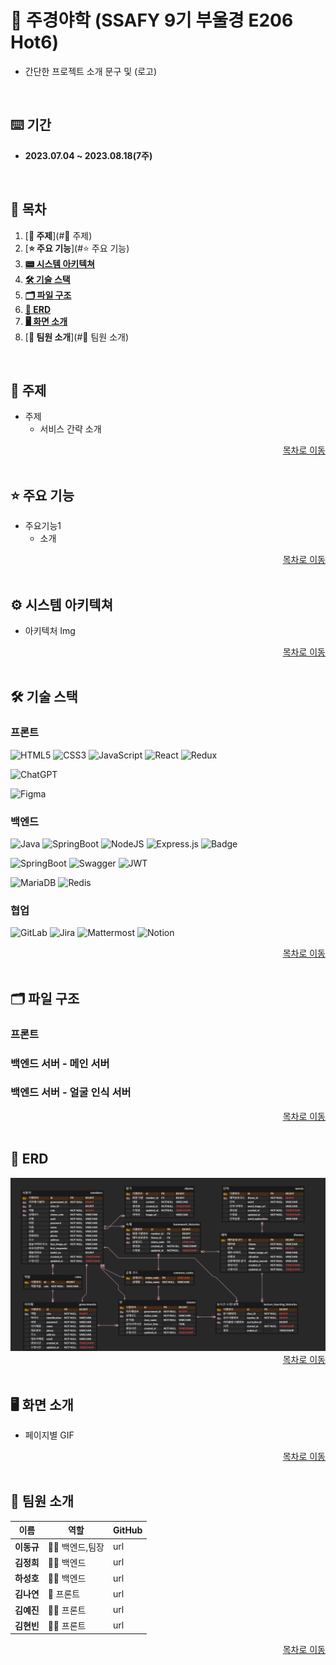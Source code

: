 # 🏫 주경야학 (SSAFY 9기 부울경 E206 Hot6)

- 간단한 프로젝트 소개 문구 및 (로고)

<br/>

## ⌨️ 기간
- **2023.07.04 ~ 2023.08.18(7주)**

<br/>

<div id="tableContents"></div>

## 🔎 목차

1. [**🎯 주제**](#🎯 주제)
1. [**⭐️ 주요 기능**](#⭐️ 주요 기능)
1. [**📟 시스템 아키텍쳐**](#systemArchitecture)
1. [**🛠️ 기술 스택**](#skills)
1. [**🗂️ 파일 구조**](#directories)
1. [**💾 ERD**](#erd)
1. [**🖥️ 화면 소개**](#contents)
1. [**👥 팀원 소개**](#👥 팀원 소개)

<!------- 주제 시작 -------->
<div id="subject"></div>

<br/>

## 🎯 주제
- 주제
  - 서비스 간략 소개

<div style="text-align: right;">
  <a href="#tableContents">목차로 이동</a>
</div>

<br/>

<!------- 주요 기능 시작 -------->
<div id="mainContents"></div>

## ⭐️ 주요 기능
- 주요기능1
  - 소개

<div style="text-align: right;">
  <a href="#tableContents">목차로 이동</a>
</div>

<br/>

<!------- 시스템 아키텍쳐 시작 -------->
<div id="systemArchitecture"></div>

## ⚙ 시스템 아키텍쳐

- 아키텍처 Img

<div style="text-align: right;">
  <a href="#tableContents">목차로 이동</a>
</div>

<br/>

<!------- 기술 스택 시작 -------->
<div id="skills"></div>

## 🛠️ 기술 스택
### 프론트
![HTML5](https://img.shields.io/badge/html5-%23E34F26.svg?style=for-the-badge&logo=html5&logoColor=white)
![CSS3](https://img.shields.io/badge/css3-%231572B6.svg?style=for-the-badge&logo=css3&logoColor=white)
![JavaScript](https://img.shields.io/badge/javascript-%23323330.svg?style=for-the-badge&logo=javascript&logoColor=%23F7DF1E)
![React](https://img.shields.io/badge/react-%2320232a.svg?style=for-the-badge&logo=react&logoColor=%2361DAFB)
![Redux](https://img.shields.io/badge/redux-%23593d88.svg?style=for-the-badge&logo=redux&logoColor=white)

![ChatGPT](https://img.shields.io/badge/chatGPT-74aa9c?style=for-the-badge&logo=openai&logoColor=white)

![Figma](https://img.shields.io/badge/figma-%23F24E1E.svg?style=for-the-badge&logo=figma&logoColor=white)



### 백엔드
![Java](https://img.shields.io/badge/java-%23ED8B00.svg?style=for-the-badge&logo=openjdk&logoColor=white)
![SpringBoot](https://img.shields.io/badge/springboot-6DB33F?style=for-the-badge&logo=springboot&logoColor=white)
![NodeJS](https://img.shields.io/badge/node.js-6DA55F?style=for-the-badge&logo=node.js&logoColor=white)
![Express.js](https://img.shields.io/badge/express.js-%23404d59.svg?style=for-the-badge&logo=express&logoColor=%2361DAFB)
![Badge](https://img.shields.io/badge/Openvidu-lightgreen.svg?style=for-the-badge)

![SpringBoot](https://img.shields.io/badge/springsecurity-6DB33F?style=for-the-badge&logo=springsecurity&logoColor=white)
![Swagger](https://img.shields.io/badge/-Swagger-%23Clojure?style=for-the-badge&logo=swagger&logoColor=white)
![JWT](https://img.shields.io/badge/JWT-black?style=for-the-badge&logo=JSON%20web%20tokens)


![MariaDB](https://img.shields.io/badge/MariaDB-003545?style=for-the-badge&logo=mariadb&logoColor=white)
![Redis](https://img.shields.io/badge/redis-%23DD0031.svg?style=for-the-badge&logo=redis&logoColor=white)

### 협업
![GitLab](https://img.shields.io/badge/gitlab-FC6D26.svg?style=for-the-badge&logo=gitlab&logoColor=white)
![Jira](https://img.shields.io/badge/jira-%230A0FFF.svg?style=for-the-badge&logo=jira&logoColor=white)
![Mattermost](https://img.shields.io/badge/mattermost-0058CC.svg?style=for-the-badge&logo=mattermost&logoColor=white)
![Notion](https://img.shields.io/badge/Notion-000000.svg?style=for-the-badge&logo=notion&logoColor=white)


<div style="text-align: right;">
  <a href="#tableContents">목차로 이동</a>
</div>

<br/>

<!------- 파일 구조 시작 -------->
<div id="directories"></div>

## 🗂️ 파일 구조
### 프론트

### 백엔드 서버 - 메인 서버

### 백엔드 서버 - 얼굴 인식 서버

<div style="text-align: right;">
  <a href="#tableContents">목차로 이동</a>
</div>

<br/>

<!------- ERD 시작 -------->
<div id="erd"></div>

## 💾 ERD

<img src="./contents/forReadme/erd.png">

<div style="text-align: right;">
  <a href="#tableContents">목차로 이동</a>
</div>

<br/>

<!------- 화면 소개 시작 -------->
<div id="contents"></div>

## 🖥️ 화면 소개

- 페이지별 GIF

<div style="text-align: right;">
  <a href="#tableContents">목차로 이동</a>
</div>

<br/>

<!------- 팀원 소개 시작 -------->
<div id="developers"></div>

## 👥 팀원 소개

|  이름     | 역할          | GitHub|
| -------- | ------------- | ----- |
| **이동규**|🐱‍👤 백엔드,팀장 | url   |
| **김정희**|🧙‍♂️ 백엔드     | url    |
| **하성호**|🕵️‍♀️ 백엔드     | url    |
| **김나연**|🤖 프론트     | url    |
| **김예진**|🧚‍♀️ 프론트     | url    |
| **김현빈**|🐱‍🚀 프론트     | url    |

<div style="text-align: right;">
  <a href="#tableContents">목차로 이동</a>
</div>
